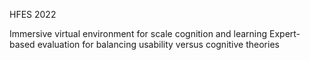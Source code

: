 HFES 2022

Immersive virtual environment for scale cognition and learning Expert-based evaluation for balancing usability versus cognitive theories
